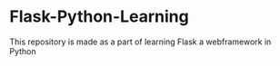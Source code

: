 # Flask-Python-Learning
This repository is made as a part of learning Flask a webframework in Python
